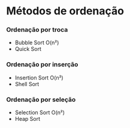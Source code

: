 # Métodos de ordenação

### Ordenação por troca
- Bubble Sort O(n²)
- Quick Sort

### Ordenação por inserção
- Insertion Sort O(n²)
- Shell Sort

### Ordenação por seleção
- Selection Sort O(n²)
- Heap Sort
